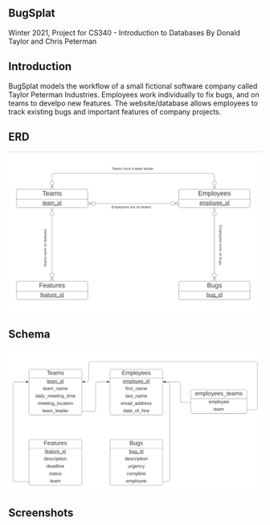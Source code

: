 ## BugSplat
Winter 2021, Project for CS340 - Introduction to Databases
By Donald Taylor and Chris Peterman

## Introduction
BugSplat models the workflow of a small fictional software company called Taylor Peterman Industries. Employees work individually to fix bugs, and on teams to develpo new features. The website/database allows employees to track existing bugs and important features of company projects. 

## ERD
![](images/ER-Diagram.png?raw=true)

## Schema
![](images/Schema.png?raw=true)


## Screenshots


